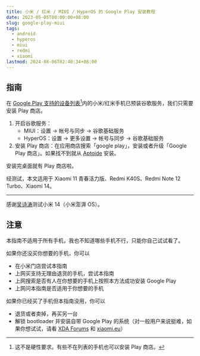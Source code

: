 ```yaml
---
title: 小米 / 红米 / MIUI / HyperOS 的 Google Play 安装教程
date: 2023-05-05T00:00:00+08:00
slug: google-play-miui
tags:
  - android
  - hyperos
  - miui
  - redmi
  - xiaomi
lastmod: 2024-08-06T02:40:34+08:00
---
```


## 指南

在 [Google Play 支持的设备列表](https://support.google.com/googleplay/answer/1727131)[^biao]内的小米/红米手机已预装谷歌服务，我们只需要安装 Play 商店。

[^biao]: 这不是硬性要求。有些不在列表的手机也可以安装 Play 商店。

1. 开启谷歌服务：
    - MIUI：设置 -> 帐号与同步 -> 谷歌基础服务
    - HyperOS：设置 -> 更多设置 -> 帐号与同步 -> 谷歌基础服务
1. 安装 Play 商店：在应用商店搜索「google play」，安装或者升级「Google Play 商店」。如果找不到就从 [Aptoide](https://en.aptoide.com/) 安装。

安装完桌面就有 Play 商店啦。

经测试，本文适用于 Xiaomi 11 青春活力版、Redmi K40S、Redmi Note 12 Turbo、Xiaomi 14。

---

感谢[吴诗涛](https://shitao5.org/)测试小米 14（小米澎湃 OS）。

## 注意

本指南不适用于所有手机，我也不知道哪些手机不行，只能你自己试试看了。

如果你还没买你想要的手机，你可以

- 在小米门店尝试本指南
- 上网买支持无理由退货的手机，尝试本指南
- 上网搜索是否有人在你想要的手机上按照本方法成功安装 Google Play
- 上网问本指南是否适用于你想要的手机

如果你已经买了手机但本指南没用，你可以

- 退货或者卖掉，再买另一台
- 解锁 bootloader 并安装自带 Google Play 的系统（对一般用户来说挺难，如果你想试试，请看 [XDA Forums](https://xdaforums.com/) 和 [xiaomi.eu](https://xiaomi.eu/community/)）

<!--
Xiaomi 14
HyperOS: 1.0.19.0.UNCCNXM

后记：我第一次在应用商店搜不到 Google Play 就从 Aptoide 安装了，现在又能搜到了，好奇怪。
-->
